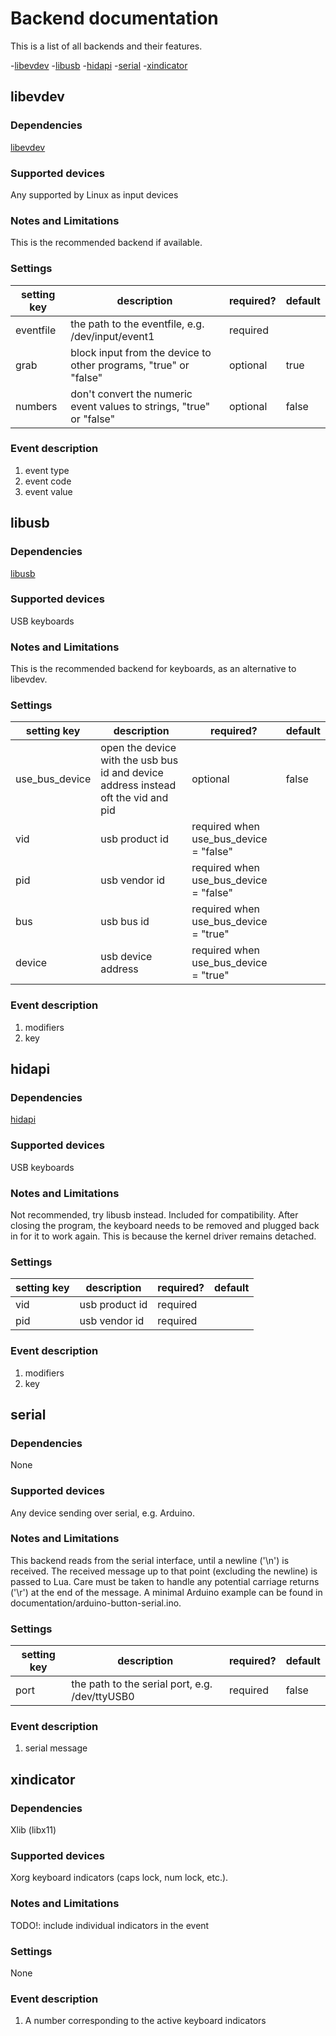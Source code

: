 # Backend documentation

This is a list of all backends and their features.

-[libevdev](#libevdev)
-[libusb](#libusb)
-[hidapi](#hidapi)
-[serial](#serial)
-[xindicator](#xindicator)

## libevdev
### Dependencies
[libevdev](https://www.freedesktop.org/software/libevdev/doc/latest/)
### Supported devices
Any supported by Linux as input devices
### Notes and Limitations
This is the recommended backend if available.
### Settings
setting key | description |  required? | default
---|---|---|---
eventfile | the path to the eventfile, e.g. /dev/input/event1 | required | 
grab | block input from the device to other programs, "true" or "false" | optional | true
numbers | don't convert the numeric event values to strings, "true" or "false" | optional | false
### Event description
1. event type
2. event code
3. event value

## libusb
### Dependencies
[libusb](https://github.com/libusb/libusb)
### Supported devices
USB keyboards
### Notes and Limitations
This is the recommended backend for keyboards, as an alternative to libevdev.
### Settings
setting key | description |  required? | default
---|---|---|---
use_bus_device | open the device with the usb bus id and device address instead oft the vid and pid | optional | false
vid | usb product id | required when use_bus_device = "false" | 
pid | usb vendor id | required when use_bus_device = "false" | 
bus | usb bus id | required when use_bus_device = "true" | 
device | usb device address | required when use_bus_device = "true" | 
### Event description
1. modifiers
2. key

## hidapi
### Dependencies
[hidapi](https://github.com/libusb/hidapi)
### Supported devices
USB keyboards
### Notes and Limitations
Not recommended, try libusb instead. Included for compatibility.
After closing the program, the keyboard needs to be removed and plugged back in for it to work again. This is because the kernel driver remains detached.
### Settings
setting key | description |  required? | default
---|---|---|---
vid | usb product id | required | 
pid | usb vendor id | required | 
### Event description
1. modifiers
2. key

## serial
### Dependencies
None
### Supported devices
Any device sending over serial, e.g. Arduino.
### Notes and Limitations
This backend reads from the serial interface, until a newline ('\n') is received. The received message up to that point (excluding the newline) is passed to Lua. Care must be taken to handle any potential carriage returns ('\r') at the end of the message. A minimal Arduino example can be found in documentation/arduino-button-serial.ino.
### Settings
setting key | description |  required? | default
---|---|---|---
port | the path to the serial port, e.g. /dev/ttyUSB0 | required |  false
### Event description
1. serial message

## xindicator
### Dependencies
Xlib (libx11)
### Supported devices
Xorg keyboard indicators (caps lock, num lock, etc.).
### Notes and Limitations
TODO!: include individual indicators in the event
### Settings
None
### Event description
1. A number corresponding to the active keyboard indicators
